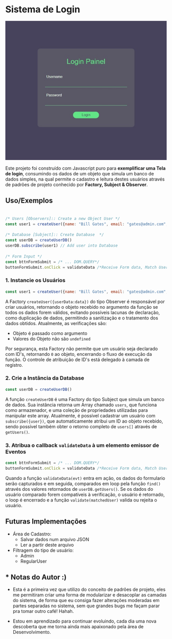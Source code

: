 # Sistema de Login

![alt text](assets/cover.jpeg)

Este projeto foi construído com Javascript puro para <strong>exemplificar uma Tela de login</strong>, consumindo os dados de um objeto que simula um banco de dados simples, na qual permite o cadastro e leitura destes usuários através de padrões de projeto conhecido por <strong>Factory, Subject & Observer</strong>.


## Uso/Exemplos
``` javascript

/* Users [Observers]:: Create a new Object User */
const user1 = createUser({name: "Bill Gates", email: "gates@admin.com", password: "0000"})

/* Database [Subject]:: Create Database  */
const userDB = createUserDB()
userDB.subscribe(user1) // Add user into Database

/* Form Input */
const bttnFormSubmit = /* ... DOM.QUERY*/
buttonFormSubmit.onClick = validateData /*Receive Form data, Match User data, Authenticate||Reject Matched User*/

```
### 1. Instancie os Usuários
``` javascript
const user1 = createUser({name: "Bill Gates", email: "gates@admin.com", password: "0000"})
```
A Factory `createUser({userData:data})` do tipo Observer é responsável por criar usuários, retornando o objeto recebido no argumento da função se todos os dados forem válidos, evitando possíveis lacunas de declaração, como duplicação de dados, permitindo a sanitização e o tratamento dos dados obtidos. Atualmente, as verificações são:
- Objeto é passado como argumento
- Valores do Objeto não são ``undefined``

Por segurança, esta Factory não permite que um usuário seja declarado com ID's, retornando `0` ao objeto, encerrando o fluxo de execução da função. O controle de atribuição de ID's está delegado à camada de registro. 

### 2. Crie a Instância da Database
``` javascript
const userDB = createUserDB()
```
A função ``createUserDB`` é uma Factory do tipo Subject que simula um banco de dados. Sua instância retorna um Array chamado `users`, que funciona como armazenador, e uma coleção de propriedades utilizadas para manipular este array. Atualmente, é possível cadastrar um usuário com `subscribe({user})`, que automaticamente atribui um ID ao objeto recebido, sendo possível também obter o retorno completo de `users[]` através de `getUsers()`.

### 3. Atribua o callback ``validateData`` à um  elemento emissor de Eventos 
``` javascript
const bttnFormSubmit = /* ... DOM.QUERY*/
buttonFormSubmit.onClick = validateData /*Receive Form data, Match User data, Authenticate||Reject Matched User*/
```

 Quando a função `validateData(evt)` entra em ação, os dados do formulario serão capturados e em seguida, comparados em loop pela função `find()` através dos valores retornados de ``userDB.getUsers()``. Se os dados do usuário comparado forem compatíveis à verificação, o usuário é retornado, o loop é encerrado e a função `validate(matchedUser)` valida ou rejeita o usuário.


## Futuras Implementações
- Área de Cadastro:
  - Salvar dados num arquivo JSON
  - Ler a partir deste arquivo 
- Filtragem do tipo de usuário:
  - Admin
  - RegularUser

## * Notas do Autor :)
- <p>Esta é a primeira vez que utilizo do conceito de padrões de projeto, eles me permitiram criar uma forma de modularizar e desacoplar as camadas do sistema, de forma que eu consiga fazer alterações moderadas em partes separadas no sistema, sem que grandes bugs me façam parar pra tomar outro café! Hahah.</p>
- <p>Estou em aprendizado para continuar evoluindo, cada dia uma nova descoberta que me torna ainda mais apaixonado pela área de Desenvolvimento.</p>